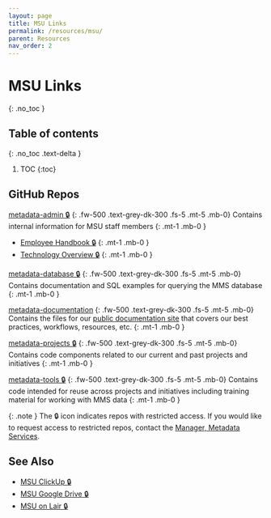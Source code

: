 ```yaml
---
layout: page
title: MSU Links
permalink: /resources/msu/
parent: Resources
nav_order: 2
---
```


# MSU Links
{: .no_toc }

## Table of contents
{: .no_toc .text-delta }

1. TOC
{:toc}

## GitHub Repos

[metadata-admin 🔒](https://github.com/NYPL/metadata-admin/)
{: .fw-500 .text-grey-dk-300 .fs-5 .mt-5 .mb-0}
Contains internal information for MSU staff members
{: .mt-1 .mb-0 }
- [Employee Handbook 🔒](https://github.com/NYPL/metadata-admin/blob/main/employee-handbook.md)
{: .mt-1 .mb-0 }
- [Technology Overview 🔒](https://github.com/NYPL/metadata-admin/blob/main/technology-overview.md)
{: .mt-1 .mb-0 }

[metadata-database 🔒](https://github.com/NYPL/metadata-database/)
{: .fw-500 .text-grey-dk-300 .fs-5 .mt-5 .mb-0}
Contains documentation and SQL examples for querying the MMS database
{: .mt-1 .mb-0 }

[metadata-documentation](https://github.com/NYPL/metadata-documentation/)
{: .fw-500 .text-grey-dk-300 .fs-5 .mt-5 .mb-0}
Contains the files for our [public documentation site](/metadata-documentation/) that covers our best practices, workflows, resources, etc.
{: .mt-1 .mb-0 }

[metadata-projects 🔒](https://github.com/NYPL/metadata-projects/)
{: .fw-500 .text-grey-dk-300 .fs-5 .mt-5 .mb-0}
Contains code components related to our current and past projects and initiatives
{: .mt-1 .mb-0 }

[metadata-tools 🔒](https://github.com/NYPL/metadata-tools/)
{: .fw-500 .text-grey-dk-300 .fs-5 .mt-5 .mb-0}
Contains code intended for reuse across projects and initiatives including training material for working with MMS data
{: .mt-1 .mb-0 }

{: .note }
The 🔒 icon indicates repos with restricted access. If you would like to request access to restricted repos, contact the [Manager, Metadata Services](/metadata-documentation/contact/).

## See Also
- [MSU ClickUp 🔒](https://app.clickup.com/2305128/v/b/26b38-4023)
- [MSU Google Drive 🔒](https://drive.google.com/drive/u/0/folders/1t7SRUAr5P0hYvt0bNYBvagaX69NyrIlN)
- [MSU on Lair 🔒](https://lair.nypl.org/-/departments/library-sites-and-services/research-libraries/metadata-services-unit)